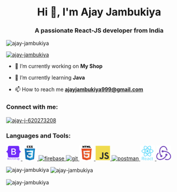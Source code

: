 <!---
Ajay-Jambukiya/Ajay-Jambukiya is a ✨ special ✨ repository because its `README.md` (this file) appears on your GitHub profile.
You can click the Preview link to take a look at your changes.
- 👋 Hi, I’m @Ajay-Jambukiya
- 👀 I’m interested in React-JS Development
- 🌱 I’m currently learning Java
- 💞️ I’m looking to collaborate on ...
- 📫 How to reach me ...
- 😄 Pronouns: ...
- ⚡ Fun fact: I think I am happy
--->
<h1 align="center">Hi 👋, I'm Ajay Jambukiya</h1>
<h3 align="center">A passionate React-JS developer from India</h3>

<p align="left"> <img src="https://komarev.com/ghpvc/?username=ajay-jambukiya&label=Profile%20views&color=0e75b6&style=flat" alt="ajay-jambukiya" /> </p>

<p align="left"> <a href="https://github.com/ryo-ma/github-profile-trophy"><img src="https://github-profile-trophy.vercel.app/?username=ajay-jambukiya" alt="ajay-jambukiya" /></a> </p>

- 🔭 I’m currently working on **My Shop**

- 🌱 I’m currently learning **Java**

- 📫 How to reach me **ajayjambukiya999@gmail.com**

<h3 align="left">Connect with me:</h3>
<p align="left">
<a href="https://linkedin.com/in/ajay-j-620273208" target="blank"><img align="center" src="https://raw.githubusercontent.com/rahuldkjain/github-profile-readme-generator/master/src/images/icons/Social/linked-in-alt.svg" alt="ajay-j-620273208" height="30" width="40" /></a>
</p>

<h3 align="left">Languages and Tools:</h3>
<p align="left"> <a href="https://getbootstrap.com" target="_blank" rel="noreferrer"> <img src="https://raw.githubusercontent.com/devicons/devicon/master/icons/bootstrap/bootstrap-plain-wordmark.svg" alt="bootstrap" width="40" height="40"/> </a> <a href="https://www.w3schools.com/css/" target="_blank" rel="noreferrer"> <img src="https://raw.githubusercontent.com/devicons/devicon/master/icons/css3/css3-original-wordmark.svg" alt="css3" width="40" height="40"/> </a> <a href="https://firebase.google.com/" target="_blank" rel="noreferrer"> <img src="https://www.vectorlogo.zone/logos/firebase/firebase-icon.svg" alt="firebase" width="40" height="40"/> </a> <a href="https://git-scm.com/" target="_blank" rel="noreferrer"> <img src="https://www.vectorlogo.zone/logos/git-scm/git-scm-icon.svg" alt="git" width="40" height="40"/> </a> <a href="https://www.w3.org/html/" target="_blank" rel="noreferrer"> <img src="https://raw.githubusercontent.com/devicons/devicon/master/icons/html5/html5-original-wordmark.svg" alt="html5" width="40" height="40"/> </a> <a href="https://developer.mozilla.org/en-US/docs/Web/JavaScript" target="_blank" rel="noreferrer"> <img src="https://raw.githubusercontent.com/devicons/devicon/master/icons/javascript/javascript-original.svg" alt="javascript" width="40" height="40"/> </a> <a href="https://postman.com" target="_blank" rel="noreferrer"> <img src="https://www.vectorlogo.zone/logos/getpostman/getpostman-icon.svg" alt="postman" width="40" height="40"/> </a> <a href="https://reactjs.org/" target="_blank" rel="noreferrer"> <img src="https://raw.githubusercontent.com/devicons/devicon/master/icons/react/react-original-wordmark.svg" alt="react" width="40" height="40"/> </a> <a href="https://redux.js.org" target="_blank" rel="noreferrer"> <img src="https://raw.githubusercontent.com/devicons/devicon/master/icons/redux/redux-original.svg" alt="redux" width="40" height="40"/> </a> </p>

<p><img align="left" src="https://github-readme-stats.vercel.app/api/top-langs?username=ajay-jambukiya&show_icons=true&locale=en&layout=compact" alt="ajay-jambukiya" /></p>

<p>&nbsp;<img align="center" src="https://github-readme-stats.vercel.app/api?username=ajay-jambukiya&show_icons=true&locale=en" alt="ajay-jambukiya" /></p>

<p><img align="center" src="https://github-readme-streak-stats.herokuapp.com/?user=ajay-jambukiya&" alt="ajay-jambukiya" /></p>

